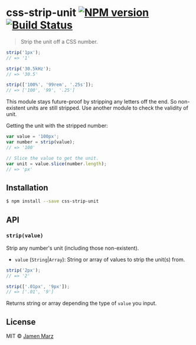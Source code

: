 # css-strip-unit [![NPM version](https://badge.fury.io/js/css-strip-unit.svg)](https://npmjs.org/package/css-strip-unit) [![Build Status](https://travis-ci.org/jamen/css-strip-unit.svg?branch=master)](https://travis-ci.org/jamen/css-strip-unit)

> Strip the unit off a CSS number.

```js
strip('1px');
// => '1'

strip('30.5kHz');
// => '30.5'

strip(['100%', '99rem', '.25s']);
// => ['100', '99', '.25']
```

This module stays future-proof by stripping any letters off the end.  So non-existent units are still stripped.  Use another module to check the validity of unit.

Getting the unit with the stripped number:

```javascript
var value = '100px';
var number = strip(value);
// => '100'

// Slice the value to get the unit.
var unit = value.slice(number.length);
// => 'px'
```

## Installation

```sh
$ npm install --save css-strip-unit
```

## API

### `strip(value)`

Strip any number's unit (including those non-existent).

 - `value` (`String`|`Array`): String or array of values to strip the unit(s) from.

```javascript
strip('2px');
// => '2'

strip(['.01px', '9px']);
// => ['.01', '9']
```

Returns string or array depending the type of `value` you input.

## License

MIT © [Jamen Marz](https://github.com/jamen)
